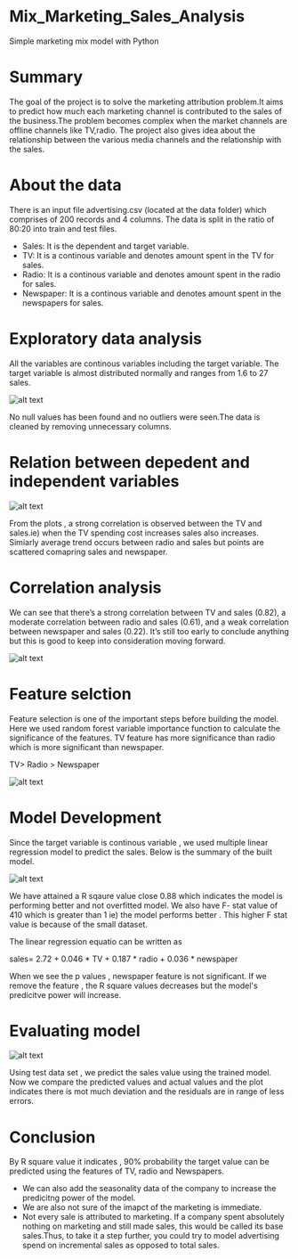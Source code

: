 # Mix_Marketing_Sales_Analysis
Simple marketing mix model with Python

# Summary 
 
The goal of the project is to solve the marketing attribution problem.It aims to predict how much each marketing channel is 
contributed to the sales of the business.The problem becomes complex when the market channels are offline channels like TV,radio.
The project also gives idea about the relationship between the various media channels and the relationship with the sales.
 
# About the data
 
There is an input file advertising.csv (located at the data folder) which comprises of 200 records and 4 columns.
The data is split in the ratio of 80:20 into train and test files.

* Sales: It is the dependent and target variable.
* TV: It is a continous variable and denotes amount spent in the TV for sales.
* Radio: It is a continous variable and denotes amount spent in the radio for sales.
* Newspaper: It is a continous variable and denotes amount spent in the newspapers for sales.

# Exploratory data analysis

All the variables are continous variables including the target variable. The target variable is almost distributed normally and ranges 
from 1.6 to 27 sales.

![alt text](https://github.com/eggom/PersoProject___Mix_Marketing_Sales_Analysis/blob/master/media/SalesDist.png)

No null values has been found and no outliers were seen.The data is cleaned by removing unnecessary columns.

# Relation between depedent and independent variables

![alt text](https://github.com/eggom/PersoProject___Mix_Marketing_Sales_Analysis/blob/master/media/PairsPlot.png)

From the plots , a strong correlation is observed between the TV and sales.ie) when the TV spending cost increases sales also increases.
Simiarly average trend occurs between radio and sales but points are scattered comapring sales and newspaper.

# Correlation analysis

We can see that there’s a strong correlation between TV and sales (0.82), a moderate correlation between radio and sales (0.61), 
and a weak correlation between newspaper and sales (0.22). 
It’s still too early to conclude anything but this is good to keep into consideration moving forward.

![alt text](https://github.com/eggom/PersoProject___Mix_Marketing_Sales_Analysis/blob/master/media/CorrMatrix.png)

# Feature selction

Feature selection is one of the  important steps before building the model.
Here we used random forest variable importance function to calculate the significance of the features.
TV feature has more significance than radio which is more significant than newspaper.

TV> Radio > Newspaper

![alt text](https://github.com/eggom/PersoProject___Mix_Marketing_Sales_Analysis/blob/master/media/FeatImp.png)


# Model Development

Since the target variable is continous variable , we used multiple linear regression model to predict the sales.
Below is the summary of the built model.

![alt text](https://github.com/eggom/PersoProject___Mix_Marketing_Sales_Analysis/blob/master/media/OLSSummary.png)

We have attained a R sqaure value close 0.88 which indicates the model is performing better and not overfitted model.
We also have F- stat value of 410 which is greater than 1 ie) the model performs better .
This higher F stat value is because of the small dataset.

The linear regression equatio  can be written as 

sales= 2.72 + 0.046 * TV + 0.187 * radio + 0.036 * newspaper

When we see the p values , newspaper feature is not significant. If we remove the feature , the R square values decreases
but the model's predicitve power will increase.


# Evaluating model

![alt text](https://github.com/eggom/PersoProject___Mix_Marketing_Sales_Analysis/blob/master/media/Predictions.png)

Using test data set , we predict the sales value using the trained model.
Now we compare the predicted values and actual values and the plot indicates there is mot much deviation and the residuals
are in range of less errors.

# Conclusion

By R square value it indicates , 90% probability  the target value can be predicted using the features of TV, radio and Newspapers.
* We can also add the seasonality data of the company to increase the predicitng power of the model.
* We are also not sure of the imapct of the marketing is immediate.
* Not every sale is attributed to marketing. If a company spent absolutely nothing on marketing and still made sales, 
this would be called its base sales.Thus, to take it a step further, you could try to model advertising spend on 
incremental sales as opposed to total sales.
